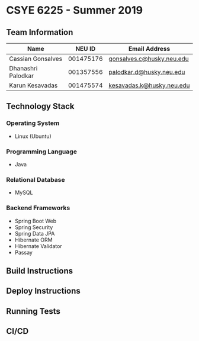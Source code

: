 # CSYE 6225 - Summer 2019

## Team Information

| Name | NEU ID | Email Address |
| --- | --- | --- |
| Cassian Gonsalves | 001475176 | gonsalves.c@husky.neu.edu |
| Dhanashri Palodkar | 001357556 | palodkar.d@husky.neu.edu |
| Karun Kesavadas | 001475574 | kesavadas.k@husky.neu.edu |

## Technology Stack
### Operating System
* Linux (Ubuntu)

### Programming Language
* Java

### Relational Database
* MySQL

### Backend Frameworks
* Spring Boot Web
* Spring Security
* Spring Data JPA
* Hibernate ORM
* Hibernate Validator
* Passay

## Build Instructions


## Deploy Instructions


## Running Tests


## CI/CD


